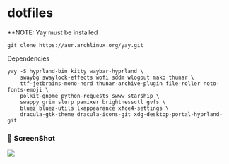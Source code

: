 # dotfiles

**NOTE: Yay must be installed 

`git clone https://aur.archlinux.org/yay.git`

Dependencies 

```
yay -S hyprland-bin kitty waybar-hyprland \
    swaybg swaylock-effects wofi sddm wlogout mako thunar \
    ttf-jetbrains-mono-nerd thunar-archive-plugin file-roller noto-fonts-emoji \
    polkit-gnome python-requests swww starship \
    swappy grim slurp pamixer brightnessctl gvfs \
    bluez bluez-utils lxappearance xfce4-settings \
    dracula-gtk-theme dracula-icons-git xdg-desktop-portal-hyprland-git
```

### 🐜 ScreenShot

![](assets/)
